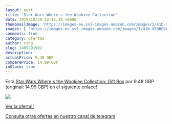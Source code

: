 ```yaml
---
layout: post
title: 'Star Wars Where s the Wookiee Collection'
date: 2019/10/30 22:12:39 +0000
thumbnailImage: 'https://images-eu.ssl-images-amazon.com/images/I/41b-X58BGBL._SL200_.jpg'
images: [ 'https://images-eu.ssl-images-amazon.com/images/I/41b-X58BGBL._SL200_.jpg' ]
comments: true
category: ofertas
author: ring
slug: 1405291982
description:
actualPrice: 9.48 GBP
comparePrice: 14.99 GBP
inStock: true
---
```


Está [Star Wars Where s the Wookiee Collection: Gift Box](https://www.amazon.com/dp/1405291982/?tag=redken08-20) por 9.48 GBP (original: 14.99 GBP) en el siguiente enlace!

[![](https://images-eu.ssl-images-amazon.com/images/I/41b-X58BGBL._SL200_.jpg)](https://www.amazon.com/dp/1405291982/?tag=redken08-20)

[Ver la oferta!!](https://www.amazon.com/dp/1405291982/?tag=redken08-20)

[Consulta otras ofertas en nuestro canal de telegram](https://t.me/s/ofertas25)
